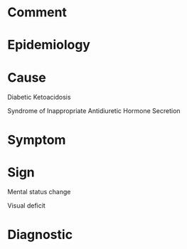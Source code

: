 # Comment

# Epidemiology

# Cause

Diabetic Ketoacidosis

Syndrome of Inappropriate Antidiuretic Hormone Secretion

# Symptom

# Sign

Mental status change

Visual deficit

# Diagnostic
